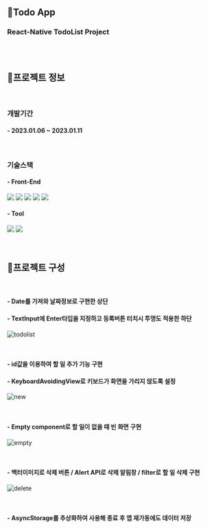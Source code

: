 <br/>

## 🌈Todo App
### React-Native TodoList Project

<br/>
<br/>

## 🚧프로젝트 정보

<br/>

### 개발기간
#### - 2023.01.06 ~ 2023.01.11


<br/>

### 기술스택
#### - Front-End
<div>
    <sapn><img src="https://img.shields.io/badge/HTML5-E34F26?style=for-the-badge&logo=HTML5&logoColor=white"></sapn>
    <sapn><img src="https://img.shields.io/badge/CSS3-1572B6?style=for-the-badge&logo=CSS3&logoColor=white"></sapn>
    <sapn><img src="https://img.shields.io/badge/JavaScript-F7DF1E?style=for-the-badge&logo=JavaScript&logoColor=white"></sapn>
    <sapn><img src="https://img.shields.io/badge/jQuery-0769AD?style=for-the-badge&logo=jQuery&logoColor=white"></sapn>
    <sapn><img src="https://img.shields.io/badge/ReactNative-61DAFB?style=for-the-badge&logo=React&logoColor=black"></sapn>
</div>

#### - Tool
<div>
    <sapn><img src="https://img.shields.io/badge/Visual Studio-5C2D91?style=for-the-badge&logo=Visual Studio&logoColor=white"></sapn>
    <sapn><img src="https://img.shields.io/badge/Android Studio-3DDC84?style=for-the-badge&logo=Android Studio&logoColor=white"></sapn>
</div>

<br/>
<br/>

## 🚧프로젝트 구성

<br/>

#### - Date를 가져와 날짜정보로 구현한 상단
#### - TextInput에 Enter타입을 지정하고 등록버튼 터치시 투명도 적용한 하단
![todolist](https://user-images.githubusercontent.com/117965325/214511216-b0cd2432-e05a-4db7-a088-0c44d1f81ed7.PNG)

<br/>

#### - id값을 이용하여 할 일 추가 기능 구현
#### - KeyboardAvoidingView로 키보드가 화면을 가리지 않도록 설정
![new](https://user-images.githubusercontent.com/117965325/214511225-af0e64ad-e3e1-4a25-95db-51f5c132c6cc.PNG)

<br/>

#### - Empty component로 할 일이 없을 때 빈 화면 구현
![empty](https://user-images.githubusercontent.com/117965325/214511244-a7f2ccff-24fa-4b32-ab1b-c74b28b4e04e.PNG)

<br/>

#### - 백터이미지로 삭제 버튼 / Alert API로 삭제 알림창 / filter로 할 일 삭제 구현
![delete](https://user-images.githubusercontent.com/117965325/214511258-e4500ca6-b650-4292-b479-46fe4ad0d175.PNG)

<br/>

#### - AsyncStorage를 추상화하여 사용해 종료 후 앱 재가동에도 데이터 저장

<br/>
